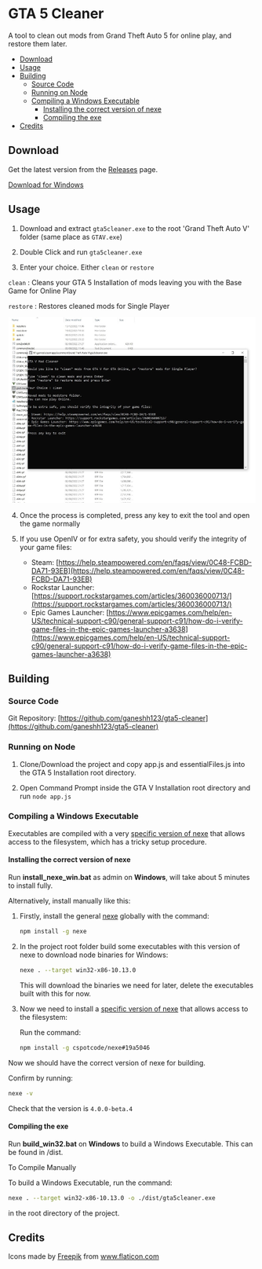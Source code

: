 # GTA 5 Cleaner
A tool to clean out mods from Grand Theft Auto 5 for online play, and restore them later.

- [Download](#download)
- [Usage](#usage)
- [Building](#building)
  - [Source Code](#source-code)
  - [Running on Node](#running-on-node)
  - [Compiling a Windows Executable](#compiling-a-windows-executable)
    - [Installing the correct version of nexe](#installing-the-correct-version-of-nexe)
    - [Compiling the exe](#compiling-the-exe)
- [Credits](#credits)

## Download

Get the latest version from the [Releases](https://github.com/ganeshh123/gta5-cleaner/releases/latest) page.

[Download for Windows](https://github.com/ganeshh123/gta5-cleaner/releases/download/1.2.1/gta5cleaner_1.2.1.zip)

## Usage
1. Download and extract `gta5cleaner.exe` to the root 'Grand Theft Auto V' folder (same place as `GTAV.exe`)

2. Double Click and run `gta5cleaner.exe`

3. Enter your choice. Either `clean` or `restore`

  `clean` : Cleans your GTA 5 Installation of mods leaving you with the Base Game for Online Play
  
  `restore` : Restores cleaned mods for Single Player

  ![usage](docs/gta5-cleaner.jpg)
  
4. Once the process is completed, press any key to exit the tool and open the game normally

5. If you use OpenIV or for extra safety, you should verify the integrity of your game files:
    - Steam: [https://help.steampowered.com/en/faqs/view/0C48-FCBD-DA71-93EB](https://help.steampowered.com/en/faqs/view/0C48-FCBD-DA71-93EB)
    - Rockstar Launcher: [https://support.rockstargames.com/articles/360036000713/](https://support.rockstargames.com/articles/360036000713/)
    - Epic Games Launcher: [https://www.epicgames.com/help/en-US/technical-support-c90/general-support-c91/how-do-i-verify-game-files-in-the-epic-games-launcher-a3638](https://www.epicgames.com/help/en-US/technical-support-c90/general-support-c91/how-do-i-verify-game-files-in-the-epic-games-launcher-a3638)

## Building

### Source Code
Git Repository: [https://github.com/ganeshh123/gta5-cleaner](https://github.com/ganeshh123/gta5-cleaner)

### Running on Node
1. Clone/Download the project and copy app.js and essentialFiles.js into the GTA 5 Installation root directory.

2. Open Command Prompt inside the GTA V Installation root directory and run ```node app.js```


### Compiling a Windows Executable
Executables are compiled with a very [specific version of nexe](https://github.com/cspotcode/nexe/tree/fix-vfs) that allows access to the filesystem, which has a tricky setup procedure.

#### Installing the correct version of nexe
Run **install_nexe_win.bat** as admin on **Windows**, will take about 5 minutes to install fully.

Alternatively, install manually like this:

1. Firstly, install the general [nexe](https://www.npmjs.com/package/nexe) globally with the command:

    ```bash
    npm install -g nexe
    ```
2. In the project root folder build some executables with this version of nexe to download node binaries for Windows:

    ```bash
    nexe . --target win32-x86-10.13.0
    ```

    This will download the binaries we need for later, delete the executables built with this for now.

3. Now we need to install a [specific version of nexe](https://github.com/cspotcode/nexe/tree/fix-vfs) that allows access to the filesystem:

    Run the command:

    ```bash
    npm install -g cspotcode/nexe#19a5046
    ```

Now we should have the correct version of nexe for building.

Confirm by running:

```bash
nexe -v
```
Check that the version is `4.0.0-beta.4`

#### Compiling the exe
Run **build_win32.bat** on **Windows** to build a Windows Executable. This can be found in /dist.

To Compile Manually

To build a Windows Executable, run the command:
```bash
nexe . --target win32-x86-10.13.0 -o ./dist/gta5cleaner.exe
```
in the root directory of the project.

## Credits
Icons made by <a href="https://www.flaticon.com/authors/freepik" title="Freepik">Freepik</a> from <a href="https://www.flaticon.com/" title="Flaticon"> www.flaticon.com</a>
